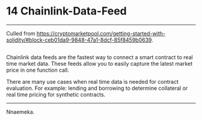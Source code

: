 # 14 Chainlink-Data-Feed

---

Culled from https://cryptomarketpool.com/getting-started-with-solidity/#block-ceb01da9-9848-47a1-8dcf-85f8459b0639.

##

Chainlink data feeds are the fastest way to connect a smart contract to real time market data. These feeds allow you to easily capture the latest market price in one function call.

There are many use cases when real time data is needed for contract evaluation. For example: lending and borrowing to determine collateral or real time pricing for synthetic contracts.

---

Nnaemeka.
